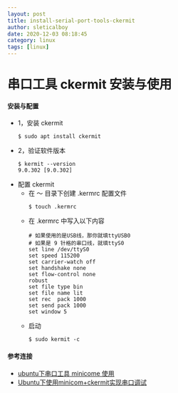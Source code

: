 ```yaml
---
layout: post
title: install-serial-port-tools-ckermit
author: sleticalboy
date: 2020-12-03 08:18:45
category: linux
tags: [linux]
---
```


# 串口工具 ckermit 安装与使用
#### 安装与配置
- 1，安装 ckermit
    ```
    $ sudo apt install ckermit 
    ```
- 2，验证软件版本
    ```
    $ kermit --version
    9.0.302 [9.0.302]
    ```
- 配置 ckermit
    - 在 ～ 目录下创建 .kermrc 配置文件
        ```
        $ touch .kermrc
        ```
    - 在 .kermrc 中写入以下内容
        ```
        # 如果使用的是USB线，那你就填ttyUSB0
        # 如果是 9 针格的串口线，就填ttyS0
        set line /dev/ttyS0
        set speed 115200
        set carrier-watch off
        set handshake none
        set flow-control none
        robust
        set file type bin
        set file name lit
        set rec  pack 1000
        set send pack 1000
        set window 5 
        ```
    - 启动
        ```
        $ sudo kermit -c
        ```

#### 参考连接
- [ubuntu下串口工具 minicome 使用](https://blog.csdn.net/lzhitwh/article/details/80304579)
- [Ubuntu下使用minicom+ckermit实现串口调试](https://blog.csdn.net/wr132/article/details/76283688)

